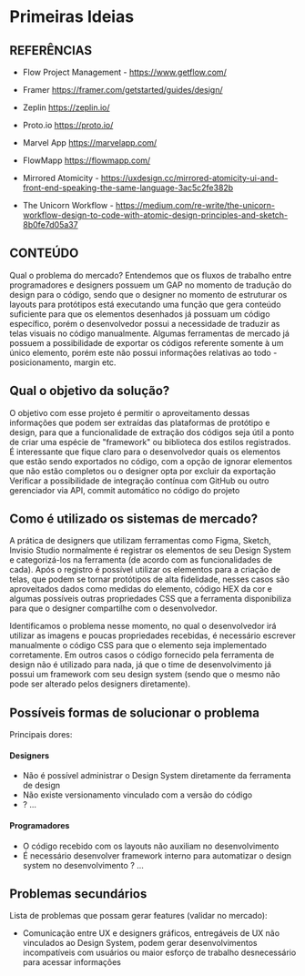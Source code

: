 # Primeiras Ideias

## REFERÊNCIAS
- Flow Project Management - https://www.getflow.com/
- Framer https://framer.com/getstarted/guides/design/
- Zeplin https://zeplin.io/
- Proto.io https://proto.io/
- Marvel App https://marvelapp.com/
- FlowMapp https://flowmapp.com/

- Mirrored Atomicity - https://uxdesign.cc/mirrored-atomicity-ui-and-front-end-speaking-the-same-language-3ac5c2fe382b
- The Unicorn Workflow - https://medium.com/re-write/the-unicorn-workflow-design-to-code-with-atomic-design-principles-and-sketch-8b0fe7d05a37

## CONTEÚDO
Qual o problema do mercado?
Entendemos que os fluxos de trabalho entre programadores e designers possuem um GAP no momento de tradução do design para o código, sendo que o designer no momento de estruturar os layouts para protótipos está executando uma função que gera conteúdo suficiente para que os elementos desenhados já possuam um código específico, porém o desenvolvedor possui a necessidade de traduzir as telas visuais no código manualmente. Algumas ferramentas de mercado já possuem a possibilidade de exportar os códigos referente somente à um único elemento, porém este não possui informações relativas ao todo - posicionamento, margin etc.

## Qual o objetivo da solução?
O objetivo com esse projeto é permitir o aproveitamento dessas informações que podem ser extraídas das plataformas de protótipo e design, para que a funcionalidade de extração dos códigos seja útil a ponto de criar uma espécie de "framework" ou biblioteca dos estilos registrados.
É interessante que fique claro para o desenvolvedor quais os elementos que estão sendo exportados no código, com a opção de ignorar elementos que não estão completos ou o designer opta por excluir da exportação
Verificar a possibilidade de integração contínua com GitHub ou outro gerenciador via API, commit automático no código do projeto

## Como é utilizado os sistemas de mercado?
A prática de designers que utilizam ferramentas como Figma, Sketch, Invisio Studio normalmente é registrar os elementos de seu Design System e categorizá-los na ferramenta (de acordo com as funcionalidades de cada). Após o registro é possível utilizar os elementos para a criação de telas, que podem se tornar protótipos de alta fidelidade, nesses casos são aproveitados dados como medidas do elemento, código HEX da cor e algumas possíveis outras propriedades CSS que a ferramenta disponibiliza para que o designer compartilhe com o desenvolvedor.

Identificamos o problema nesse momento, no qual o desenvolvedor irá utilizar as imagens e poucas propriedades recebidas, é necessário escrever manualmente o código CSS para que o elemento seja implementado corretamente. Em outros casos o código fornecido pela ferramenta de design não é utilizado para nada, já que o time de desenvolvimento já possui um framework com seu design system (sendo que o mesmo não pode ser alterado pelos designers diretamente).

## Possíveis formas de solucionar o problema
Principais dores:

#### Designers 
- Não é possível administrar o Design System diretamente da ferramenta de design
- Não existe versionamento vinculado com a versão do código
- ? ...

#### Programadores
- O código recebido com os layouts não auxiliam no desenvolvimento
- É necessário desenvolver framework interno para automatizar o design system no desenvolvimento
? …

## Problemas secundários
Lista de problemas que possam gerar features (validar no mercado):
- Comunicação entre UX e designers gráficos, entregáveis de UX não vinculados ao Design System, podem gerar desenvolvimentos incompatíveis com usuários ou maior esforço de trabalho desnecessário para acessar informações

